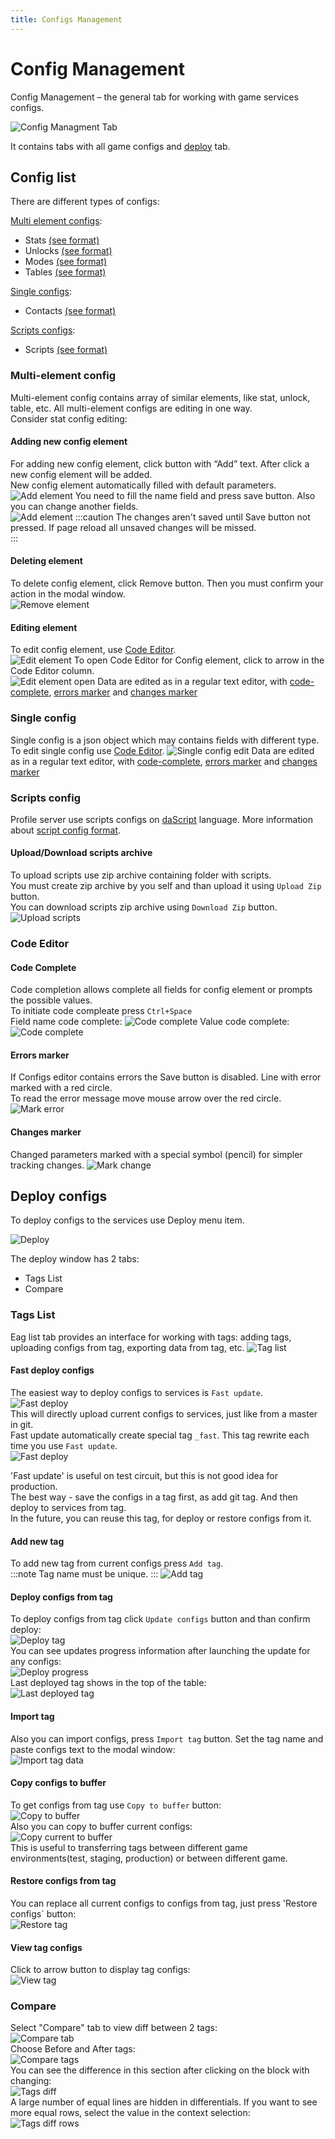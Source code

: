 ```yaml
---
title: Configs Management
---
```


# Config Management  

Config Management – the general tab for working with game services configs.  

![Config Managment Tab](./images/config-management.png)

It contains tabs with all game configs and [deploy](#deploy) tab.

## Config list

There are different types of configs:

[Multi element configs](#multi-element-config):
* Stats        [(see format)](./../configs-format/stats-config-format)
* Unlocks      [(see format)](./../configs-format/unlocks-config-format)
* Modes        [(see format)](./../configs-format/modes-config-format)
* Tables       [(see format)](./../configs-format/tables-config-format)

[Single configs](#single-config):
* Contacts     [(see format)](./../configs-format/contacts-config-format)

[Scripts configs](#scripts-config):
* Scripts      [(see format)](./../configs-format/profile-config-format)

### Multi-element config
Multi-element config contains array of similar elements, like stat, unlock, table, etc. All multi-element configs are editing in one way.  
Consider stat config editing:

#### Adding new config element
For adding new config element, click button with “Add” text. After click a new config element will be added.  
New config element automatically filled with default parameters.
![Add element](./images/add-element.png)
You need to fill the name field and press save button. Also you can change another fields.  
![Add element](./images/add-element_save.png)
:::caution
The changes aren't saved until Save button not pressed. If page reload all unsaved changes will be missed.  
:::

#### Deleting element
To delete config element, click Remove button. Then you must confirm your action in the modal window.  
![Remove element](./images/remove-element.png)

#### Editing element
To edit config element, use [Code Editor](#code-editor).  
![Edit element](./images/edit-element.png)
To open Code Editor for Config element, click to arrow in the Code Editor column.  
![Edit element open](./images/edit-element-open.png)
Data are edited as in a regular text editor, with [code-complete](#code-complete), [errors marker](#errors-marker) and [changes marker](#changes-marker)  

### Single config
Single config is a json object which may contains fields with different type.  
To edit single config use [Code Editor](#code-editor).
![Single config edit](./images/single-edit.png)
Data are edited as in a regular text editor, with [code-complete](#code-complete), [errors marker](#errors-marker) and [changes marker](#changes-marker)  

### Scripts config
Profile server use scripts configs on [daScript](https://dascript.org/) language.
More information about [script config format](./../configs-format/profile-config-format).

#### Upload/Download scripts archive
To upload scripts use zip archive containing folder with scripts.  
You must create zip archive by you self and than upload it using `Upload Zip` button.  
You can download scripts zip archive using `Download Zip` button.  
![Upload scripts](./images/scripts.png)

### Code Editor
#### Code Complete
Code completion allows complete all fields for config element or prompts the possible values.  
To initiate code compleate press `Ctrl+Space`  
Field name code complete:
![Code complete](./images/code-complete-field.png)
Value code complete:
![Code complete](./images/code-complete-value.png)

#### Errors marker
If Configs editor contains errors the Save button is disabled. Line with error marked with a red circle.  
To read the error message move mouse arrow over the red circle.
![Mark error](./images/mark-error.png)

#### Changes marker
Changed parameters marked with a special symbol (pencil) for simpler tracking changes.
![Mark change](./images/mark-change.png)

## Deploy configs
To deploy configs to the services use Deploy menu item.

![Deploy](./images/deploy.png)  

The deploy window has 2 tabs:
* Tags List
* Compare

### Tags List
Еag list tab provides an interface for working with tags: adding tags, uploading configs from tag, exporting data from tag, etc.
![Tag list](./images/tag-list-tab.png)  

#### Fast deploy configs
The easiest way to deploy configs to services is `Fast update`.  
![Fast deploy](./images/fast-deploy.png)  
This will directly upload current configs to services, just like from a master in git.  
Fast update automatically create special tag `_fast`. This tag rewrite each time you use `Fast update`.  
![Fast deploy](./images/fast-deploy-tag.png)  

'Fast update' is useful on test circuit, but this is not good idea for production.  
The best way - save the configs in a tag first, as add git tag. And then deploy to services from tag.  
In the future, you can reuse this tag, for deploy or restore configs from it.  

#### Add new tag
To add new tag from current configs press `Add tag`.  
:::note
Tag name must be unique.
:::
![Add tag](./images/add-tag.png)  

#### Deploy configs from tag
To deploy configs from tag click `Update configs` button and than confirm deploy:  
![Deploy tag](./images/deploy-tag.png)  
You can see updates progress information after launching the update for any configs:  
![Deploy progress](./images/deploy-progress.png)  
Last deployed tag shows in the top of the table:  
![Last deployed tag](./images/last-deployed-tag.png)  

#### Import tag
Also you can import configs, press `Import tag` button. Set the tag name and paste configs text to the modal window:  
![Import tag data](./images/import-tag.png)  

#### Copy configs to buffer
To get configs from tag use `Copy to buffer` button:  
![Copy to buffer](./images/copy-tag-to-buffer.png)  
Also you can copy to buffer current configs:  
![Copy current to buffer](./images/copy-current-to-buffer.png)  
This is useful to transferring tags between different game environments(test, staging, production) or between different game.

#### Restore configs from tag
You can replace all current configs to configs from tag, just press 'Restore configs` button:  
![Restore tag](./images/restore-tag.png)  

#### View tag configs
Click to arrow button to display tag configs:  
![View tag](./images/view-tag.png)  
 
### Compare
Select "Compare" tab to view diff between 2 tags:  
![Compare tab](./images/compare-tab.png)  
Choose Before and After tags:  
![Compare tags](./images/compare-tags.png)  
You can see the difference in this section after clicking on the block with changing:  
![Tags diff](./images/tags-diff.png)  
A large number of equal lines are hidden in differentials. If you want to see more equal rows, select the value in the context selection:  
![Tags diff rows](./images/tags-diff-rows.png)  
